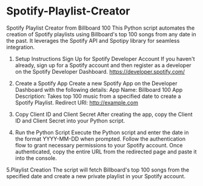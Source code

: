 # Spotify-Playlist-Creator

Spotify Playlist Creator from Billboard 100
This Python script automates the creation of Spotify playlists using Billboard's top 100 songs from any date in the past. It leverages the Spotify API and Spotipy library for seamless integration.

1. Setup Instructions
  Sign Up for Spotify Developer Account
  If you haven't already, sign up for a Spotify account and then register as a developer on the Spotify Developer Dashboard.    https://developer.spotify.com/

2. Create a Spotify App 
  Create a new Spotify App on the Developer Dashboard with the following details:
  App Name: Billboard 100
  App Description: Takes top 100 music from a specified date to create a Spotify Playlist.
  Redirect URI: http://example.com
  
3. Copy Client ID and Client Secret
  After creating the app, copy the Client ID and Client Secret into your Python script.

4. Run the Python Script
  Execute the Python script and enter the date in the format YYYY-MM-DD when prompted.
  Follow the authentication flow to grant necessary permissions to your Spotify account.
  Once authenticated, copy the entire URL from the redirected page and paste it into the console.

5.Playlist Creation
The script will fetch Billboard's top 100 songs from the specified date and create a new private playlist in your Spotify account.

